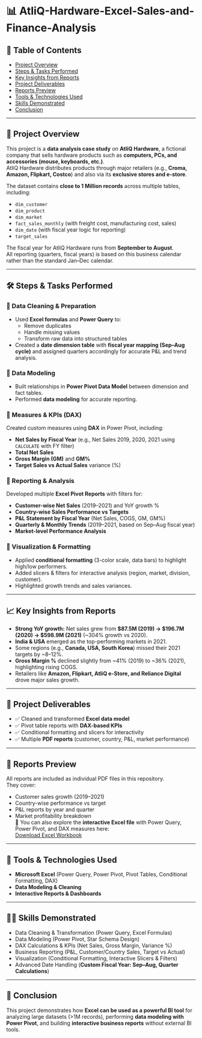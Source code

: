 #  📊 AtliQ-Hardware-Excel-Sales-and-Finance-Analysis
  
## 📌 Table of Contents  
- [Project Overview](#-project-overview)  
- [Steps & Tasks Performed](#-steps--tasks-performed)  
- [Key Insights from Reports](#-key-insights-from-reports)  
- [Project Deliverables](#-project-deliverables)  
- [Reports Preview](#-reports-preview)  
- [Tools & Technologies Used](#-tools--technologies-used)  
- [Skills Demonstrated](#-skills-demonstrated)  
- [Conclusion](#-conclusion)  

---

## 📌 Project Overview  
This project is a **data analysis case study** on **AtliQ Hardware**, a fictional company that sells hardware products such as **computers, PCs, and accessories (mouse, keyboards, etc.)**.  
AtliQ Hardware distributes products through major retailers (e.g., **Croma, Amazon, Flipkart, Costco**) and also via its **exclusive stores and e-store**.  

The dataset contains **close to 1 Million records** across multiple tables, including:  
- `dim_customer`  
- `dim_product`  
- `dim_market`  
- `fact_sales_monthly` (with freight cost, manufacturing cost, sales)  
- `dim_date` (with fiscal year logic for reporting)  
- `target_sales`  

The fiscal year for AtliQ Hardware runs from **September to August**.  
All reporting (quarters, fiscal years) is based on this business calendar rather than the standard Jan–Dec calendar.  

---

## 🛠️ Steps & Tasks Performed  

### 🔹 Data Cleaning & Preparation  
- Used **Excel formulas** and **Power Query** to:  
  - Remove duplicates  
  - Handle missing values  
  - Transform raw data into structured tables  
- Created a **date dimension table** with **fiscal year mapping (Sep–Aug cycle)** and assigned quarters accordingly for accurate P&L and trend analysis.  

### 🔹 Data Modeling  
- Built relationships in **Power Pivot Data Model** between dimension and fact tables.  
- Performed **data modeling** for accurate reporting.  

### 🔹 Measures & KPIs (DAX)  
Created custom measures using **DAX** in Power Pivot, including:  
- **Net Sales by Fiscal Year** (e.g., Net Sales 2019, 2020, 2021 using `CALCULATE` with FY filter)  
- **Total Net Sales**  
- **Gross Margin (GM)** and **GM%**  
- **Target Sales vs Actual Sales** variance (%)  

### 🔹 Reporting & Analysis  
Developed multiple **Excel Pivot Reports** with filters for:  
- **Customer-wise Net Sales** (2019–2021) and YoY growth %  
- **Country-wise Sales Performance vs Targets**  
- **P&L Statement by Fiscal Year** (Net Sales, COGS, GM, GM%)  
- **Quarterly & Monthly Trends** (2019–2021, based on Sep–Aug fiscal year)  
- **Market-level Performance Analysis**  

### 🔹 Visualization & Formatting  
- Applied **conditional formatting** (3-color scale, data bars) to highlight high/low performers.  
- Added slicers & filters for interactive analysis (region, market, division, customer).  
- Highlighted growth trends and sales variances.  

---

## 📈 Key Insights from Reports  
- **Strong YoY growth:** Net sales grew from **$87.5M (2019) → $196.7M (2020) → $598.9M (2021)** (~304% growth vs 2020).  
- **India & USA** emerged as the top-performing markets in 2021.  
- Some regions (e.g., **Canada, USA, South Korea**) missed their 2021 targets by ~8–12%.  
- **Gross Margin %** declined slightly from ~41% (2019) to ~36% (2021), highlighting rising COGS.  
- Retailers like **Amazon, Flipkart, AtliQ e-Store, and Reliance Digital** drove major sales growth.  

---

## 📂 Project Deliverables  
- ✅ Cleaned and transformed **Excel data model**  
- ✅ Pivot table reports with **DAX-based KPIs**  
- ✅ Conditional formatting and slicers for interactivity  
- ✅ Multiple **PDF reports** (customer, country, P&L, market performance)  

---

## 📑 Reports Preview  
All reports are included as individual PDF files in this repository.  
They cover:  
- Customer sales growth (2019–2021)  
- Country-wise performance vs target  
- P&L reports by year and quarter  
- Market profitability breakdown  
📂 You can also explore the **interactive Excel file** with Power Query, Power Pivot, and DAX measures here:  
[Download Excel Workbook](https://docs.google.com/spreadsheets/d/1diw82OG7qvXQ1bwAK9a0bagbEHEUd8aA/edit?usp=drive_link&ouid=108637359398456633790&rtpof=true&sd=true)
---

## 🚀 Tools & Technologies Used  
- **Microsoft Excel** (Power Query, Power Pivot, Pivot Tables, Conditional Formatting, DAX)  
- **Data Modeling & Cleaning**  
- **Interactive Reports & Dashboards**  

---

## 🧑‍💻 Skills Demonstrated  
- Data Cleaning & Transformation (Power Query, Excel Formulas)  
- Data Modeling (Power Pivot, Star Schema Design)  
- DAX Calculations & KPIs (Net Sales, Gross Margin, Variance %)  
- Business Reporting (P&L, Customer/Country Sales, Target vs Actual)  
- Visualization (Conditional Formatting, Interactive Slicers & Filters)    
- Advanced Date Handling (**Custom Fiscal Year: Sep–Aug, Quarter Calculations**)  

---

## 📌 Conclusion  
This project demonstrates how **Excel can be used as a powerful BI tool** for analyzing large datasets (>1M records), performing **data modeling with Power Pivot**, and building **interactive business reports** without external BI tools.  

